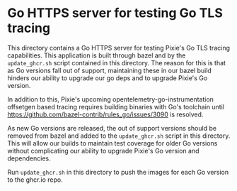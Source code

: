 # Go HTTPS server for testing Go TLS tracing

This directory contains a Go HTTPS server for testing Pixie's Go TLS tracing capabilities. This application is built through bazel and by the `update_ghcr.sh` script contained in this directory. The reason for this is that as Go versions fall out of support, maintaining these in our bazel build hinders our ability to upgrade our go deps and to upgrade Pixie's Go version.

In addition to this, Pixie's upcoming opentelemetry-go-instrumentation offsetgen based tracing requires building binaries with Go's toolchain until https://github.com/bazel-contrib/rules_go/issues/3090 is resolved.

As new Go versions are released, the out of support versions should be removed from bazel and added to the `update_ghcr.sh` script in this directory. This will allow our builds to maintain test coverage for older Go versions without complicating our ability to upgrade Pixie's Go version and dependencies.

Run `update_ghcr.sh` in this directory to push the images for each Go version to the ghcr.io repo.
